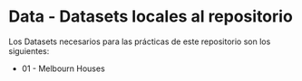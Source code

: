 # Data - Datasets locales al repositorio

Los Datasets necesarios para las prácticas de este repositorio son los siguientes:

* 01 - Melbourn Houses
